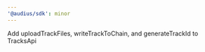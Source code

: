 ```yaml
---
'@audius/sdk': minor
---
```


Add uploadTrackFiles, writeTrackToChain, and generateTrackId to TracksApi
